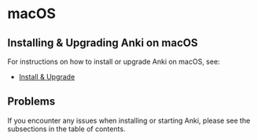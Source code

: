 # macOS

## Installing & Upgrading Anki on macOS

For instructions on how to install or upgrade Anki on macOS, see:
- [Install & Upgrade](installing.md)

## Problems

If you encounter any issues when installing or starting Anki, please see the subsections in the table of contents.